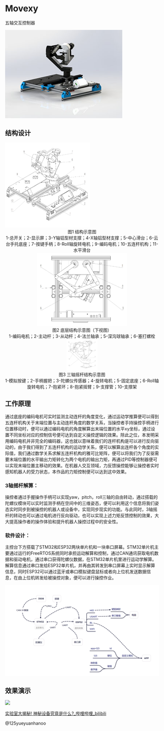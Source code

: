 # Movexy

五轴交互控制器

<img src="./img\preview.JPG" alt="preview" style="zoom:120%;" />



## 结构设计

<img src="./img/图片1.png" style="zoom:30%;" />

<center>图1 结构示意图</center>

<center>1-总开关；2-显示屏；3-Y轴铝型材支撑；4-X轴铝型材支撑；5-中心滑台；6-云台手托底座；7-按键手柄；8-Roll轴旋转电机；9-编码电机；10-五连杆机构；11-水平滑台</center>

<center>
<img src="./img/图片2.png" alt="img" style="zoom:30%;" /> 
</center>

<center>图2 底层结构示意图（下视图）</center>

<center>1-编码电机；2-主动杆；3-从动杆；4-法兰轴承；5-深沟球轴承；6-塞打螺栓</center>


<center>
<img src="./img/图片3.png" alt="img" style="zoom:10%;" /> 
</center>

<center>图3 三轴摇杆结构示意图</center>

<center>1-模拟按键；2-手柄握把；3-陀螺仪传感器；4-旋转电机；5-固定底座；6-Roll轴旋转电机；7-抱紧环；8-抱紧摇臂；9-支撑管；10-支撑架</center>

## 工作原理

​		通过底座的编码电机可实时监测主动连杆的角度变化，通过运动学推算便可以得到五连杆机构关于末端位置与主动连杆角度的数学关系，当操控者手持操控手柄进行位置移动时，便可以通过编码电机的角度解算出末端位置的水平xy坐标，通过设置不同坐标对应的控制信号便可达到自定义操控逻辑的效果。除此之位，本发明采用编码电机并非完全的编码器，这也就以意味着我们的连杆机构是可以进行反向驱动的，由于我们得到了五连杆机构的运动学关系，便可以解算出连杆各个角度的实际值，我们通过数学关系求解五连杆机构的雅可比矩阵，便可以将我们为了反驱需要末端位置的水平输出力矩转化为两个电机的输出力矩，再通过PID等控制器便可以实现末端位置主移动的效果。在机器人交互领域，力反馈操控能够让操控者实时感知机器人的受力状态，本作品的力矩控制便可以达到这中效果。

### 3轴摇杆解算：

操控者通过手握操作手柄可以实现yaw，pitch，roll三轴的自由转动，通过搭载的陀螺仪模块可以实时监测手柄在空间中的三维姿态，便可以利用这个信息将我们姿态实时同步到被操控的机器人或设备中，实现同步现实的功能。与此同时，3轴摇杆的转动也可以通过电机进行反向驱动，也可以实现上述力矩反馈控制的效果，大大提高操作者的操作体验和提升机器人操控过程中的安全性。

### 软件设计：

主控台下方搭载了STM32和ESP32两块单片机和一块串口屏幕。STM32单片机主要通过运行的FreeRTOS系统同时承担运动解算和控制，通过CAN通讯获取电机数据和驱动电机，通过串口获得陀螺仪数据，在STM32单片机里进行运动学解算。解算信息通过串口发给ESP32单片机，并再由其转发到串口屏幕上实时显示解算信息，同时ESP32可以通过蓝牙或串口模拟键盘鼠标或者向上位机发送数据信息，在由上位机转发给被操控对象，便可以进行操控作业。

![通信方案](./img/img.png)

## 效果演示
![](./img/演示.png)

[实验室大揭秘! 神秘设备究竟是什么?_哔哩哔哩_bilibili](https://www.bilibili.com/video/BV1snhEecEuS/?spm_id_from=333.999.0.0&vd_source=e80c8eeb96287959ad54c2ac2259ae65)

@125yueyuanhanoo
